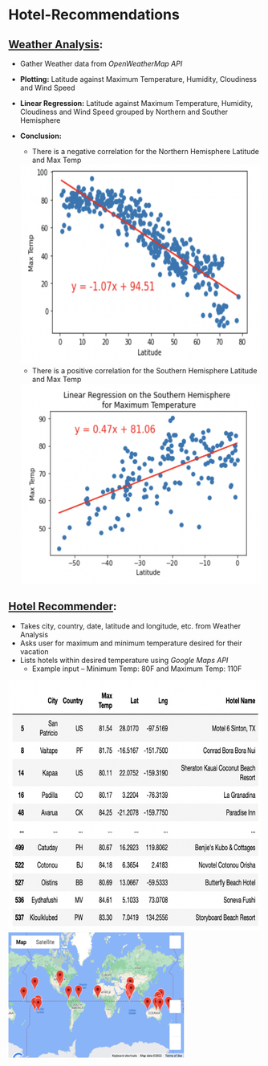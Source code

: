 # Hotel-Recommendations
## [Weather Analysis](https://github.com/laurenbayson/Hotel-Recommendations/blob/main/weather_analysis.ipynb): 
* Gather Weather data from *OpenWeatherMap API*
* **Plotting:** Latitude against Maximum Temperature, Humidity, Cloudiness and Wind Speed
* **Linear Regression:** Latitude against Maximum Temperature, Humidity, Cloudiness and Wind Speed grouped by Northern and Souther Hemisphere
* **Conclusion:** 

  - There is a negative correlation for the Northern Hemisphere Latitude and Max Temp
  <img src="https://github.com/laurenbayson/Hotel-Recommendations/blob/main/Figures/north_maxtemp_corr.png" width="550" height="400">
 
  - There is a positive correlation for the Southern Hemisphere Latitude and Max Temp

  <img src="https://github.com/laurenbayson/Hotel-Recommendations/blob/main/Figures/south_maxtemp_corr.png" width="550" height="400">

 ## [Hotel Recommender](https://github.com/laurenbayson/Hotel-Recommendations/blob/main/hotel_search.ipynb):
 * Takes city, country, date, latitude and longitude, etc.  from Weather Analysis
 * Asks user for maximum and minimum temperature desired for their vacation
 * Lists hotels within desired temperature using *Google Maps API*
    - Example input – Minimum Temp: 80F and Maximum Temp: 110F
 <img src="https://github.com/laurenbayson/Hotel-Recommendations/blob/main/Figures/hotel%20data.png" width="650" height="500">
 <img src = "https://github.com/laurenbayson/Hotel-Recommendations/blob/main/map%20(1).png"width="350"height="250">
